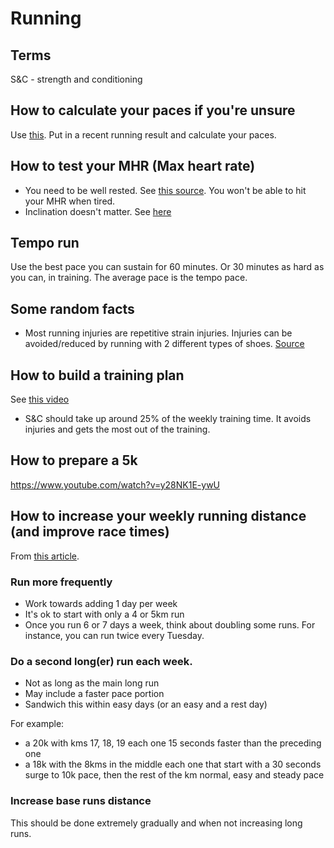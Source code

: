 # Running

## Terms

S&C - strength and conditioning

## How to calculate your paces if you're unsure

Use [this](https://www.omnicalculator.com/sports/training-pace).
Put in a recent running result and calculate your paces.

## How to test your MHR (Max heart rate)

- You need to be well rested. See [this source](https://youtu.be/lmB5cTOWCbs?t=330). You won't be able to hit your MHR when tired.
- Inclination doesn't matter. See [here](https://youtu.be/lmB5cTOWCbs?t=626)

## Tempo run

Use the best pace you can sustain for 60 minutes.
Or 30 minutes as hard as you can, in training.
The average pace is the tempo pace.

## Some random facts

- Most running injuries are repetitive strain injuries. Injuries can be avoided/reduced by running with 2 different types of shoes. [Source](https://youtu.be/gmBz3QC5JAg?t=129)

## How to build a training plan

See [this video](https://youtu.be/D4G39xnkkS0?t=108)

- S&C should take up around 25% of the weekly training time. It avoids injuries and gets the most out of the training.

## How to prepare a 5k

https://www.youtube.com/watch?v=y28NK1E-ywU

## How to increase your weekly running distance (and improve race times)

From [this article](https://www.trainingpeaks.com/blog/how-to-increase-your-marathon-training-mileage/).

### Run more frequently

- Work towards adding 1 day per week
- It's ok to start with only a 4 or 5km run
- Once you run 6 or 7 days a week, think about doubling some runs. For instance, you can run twice every Tuesday.

### Do a second long(er) run each week.

- Not as long as the main long run
- May include a faster pace portion
- Sandwich this within easy days (or an easy and a rest day)

For example:

- a 20k with kms 17, 18, 19 each one 15 seconds faster than the preceding one
- a 18k with the 8kms in the middle each one that start with a 30 seconds surge to 10k pace, then the rest of the km normal, easy and steady pace

### Increase base runs distance

This should be done extremely gradually and when not increasing long runs.
